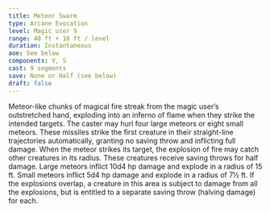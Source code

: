 ```yaml
---
title: Meteor Swarm
type: Arcane Evocation
level: Magic user 9
range: 40 ft + 10 ft / level
duration: Instantaneous
aoe: See below
components: V, S
cast: 9 segments
save: None or Half (see below)
draft: false
---
```


Meteor-like chunks of magical fire streak from the magic user’s outstretched hand, exploding into an inferno of flame when they strike the intended targets. The caster may hurl four large meteors or eight small meteors. These missiles strike the first creature in their straight-line trajectories automatically, granting no saving throw and inflicting full damage. When the meteor strikes its target, the explosion of fire may catch other creatures in its radius. These creatures receive saving throws for half damage. Large meteors inflict 10d4 hp damage and explode in a radius of 15 ft. Small meteors inflict 5d4 hp damage and explode in a radius of 7½ ft. If the explosions overlap, a creature in this area is subject to damage from all the explosions, but is entitled to a separate saving throw (halving damage) for each.
